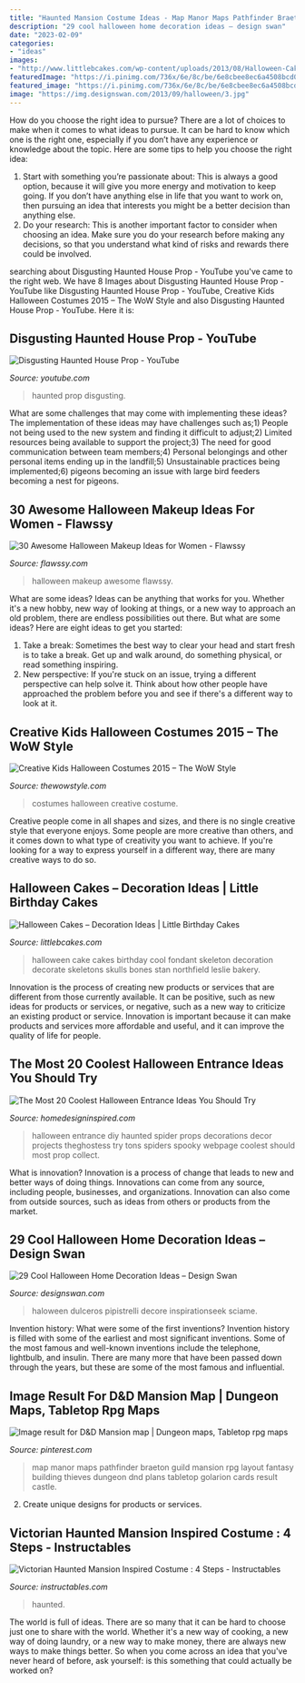 ```yaml
---
title: "Haunted Mansion Costume Ideas - Map Manor Maps Pathfinder Braeton Guild Mansion Rpg Layout Fantasy Building Thieves Dungeon Dnd Plans Tabletop Golarion Cards Result Castle"
description: "29 cool halloween home decoration ideas – design swan"
date: "2023-02-09"
categories:
- "ideas"
images:
- "http://www.littlebcakes.com/wp-content/uploads/2013/08/Halloween-Cake-Ideas.jpg"
featuredImage: "https://i.pinimg.com/736x/6e/8c/be/6e8cbee8ec6a4508bcd0a70ff339bdb3.jpg"
featured_image: "https://i.pinimg.com/736x/6e/8c/be/6e8cbee8ec6a4508bcd0a70ff339bdb3.jpg"
image: "https://img.designswan.com/2013/09/halloween/3.jpg"
---
```



How do you choose the right idea to pursue?
There are a lot of choices to make when it comes to what ideas to pursue. It can be hard to know which one is the right one, especially if you don’t have any experience or knowledge about the topic. Here are some tips to help you choose the right idea: 
1. Start with something you’re passionate about: This is always a good option, because it will give you more energy and motivation to keep going. If you don’t have anything else in life that you want to work on, then pursuing an idea that interests you might be a better decision than anything else. 
2. Do your research: This is another important factor to consider when choosing an idea. Make sure you do your research before making any decisions, so that you understand what kind of risks and rewards there could be involved. 

	

		
searching about Disgusting Haunted House Prop - YouTube you've came to the right web. We have 8 Images about Disgusting Haunted House Prop - YouTube like Disgusting Haunted House Prop - YouTube, Creative Kids Halloween Costumes 2015 – The WoW Style and also Disgusting Haunted House Prop - YouTube. Here it is:
		
    
## Disgusting Haunted House Prop - YouTube

<img loading=lazy src="http://i.ytimg.com/vi/hkkoXgd7faA/hqdefault.jpg" onerror="this.onerror=null;this.src='https://tse1.mm.bing.net/th?id=OIP.-XtoJK8143bEOMgM_c5gAwHaFj&amp;pid=15.1';" alt="Disgusting Haunted House Prop - YouTube">

_Source: youtube.com_

>haunted prop disgusting. 

	

What are some challenges that may come with implementing these ideas?
The implementation of these ideas may have challenges such as;1) People not being used to the new system and finding it difficult to adjust;2) Limited resources being available to support the project;3) The need for good communication between team members;4) Personal belongings and other personal items ending up in the landfill;5) Unsustainable practices being implemented;6) pigeons becoming an issue with large bird feeders becoming a nest for pigeons.

    
## 30 Awesome Halloween Makeup Ideas For Women - Flawssy

<img loading=lazy src="http://flawssy.com/wp-content/uploads/2016/05/Frighteningly-Awesome-Halloween-Makeup-Ideas-1.jpg" onerror="this.onerror=null;this.src='https://tse3.mm.bing.net/th?id=OIP.fhdr18c0RM2jr7Ob5kTXWQHaJ4&amp;pid=15.1';" alt="30 Awesome Halloween Makeup Ideas for Women - Flawssy">

_Source: flawssy.com_

>halloween makeup awesome flawssy. 

	

What are some ideas?
Ideas can be anything that works for you. Whether it's a new hobby, new way of looking at things, or a new way to approach an old problem, there are endless possibilities out there. But what are some ideas? Here are eight ideas to get you started: 
1. Take a break: Sometimes the best way to clear your head and start fresh is to take a break. Get up and walk around, do something physical, or read something inspiring. 
2. New perspective: If you're stuck on an issue, trying a different perspective can help solve it. Think about how other people have approached the problem before you and see if there's a different way to look at it. 

    
## Creative Kids Halloween Costumes 2015 – The WoW Style

<img loading=lazy src="http://thewowstyle.com/wp-content/uploads/2015/09/halloween-costume.jpg" onerror="this.onerror=null;this.src='https://tse4.mm.bing.net/th?id=OIP.KPcEYKMqxGdncpak0QyXbwHaJ4&amp;pid=15.1';" alt="Creative Kids Halloween Costumes 2015 – The WoW Style">

_Source: thewowstyle.com_

>costumes halloween creative costume. 

	

Creative people come in all shapes and sizes, and there is no single creative style that everyone enjoys. Some people are more creative than others, and it comes down to what type of creativity you want to achieve. If you're looking for a way to express yourself in a different way, there are many creative ways to do so.

    
## Halloween Cakes – Decoration Ideas | Little Birthday Cakes

<img loading=lazy src="http://www.littlebcakes.com/wp-content/uploads/2013/08/Halloween-Cake-Ideas.jpg" onerror="this.onerror=null;this.src='https://tse3.mm.bing.net/th?id=OIP.vUKTsyTdVr_Pf1AMXqZz5gHaJ4&amp;pid=15.1';" alt="Halloween Cakes – Decoration Ideas | Little Birthday Cakes">

_Source: littlebcakes.com_

>halloween cake cakes birthday cool fondant skeleton decoration decorate skeletons skulls bones stan northfield leslie bakery. 

	

Innovation is the process of creating new products or services that are different from those currently available. It can be positive, such as new ideas for products or services, or negative, such as a new way to criticize an existing product or service. Innovation is important because it can make products and services more affordable and useful, and it can improve the quality of life for people.

    
## The Most 20 Coolest Halloween Entrance Ideas You Should Try

<img loading=lazy src="http://www.homedesigninspired.com/wp-content/uploads/2017/10/halloween-entrance-decorating-ideas-18.jpg" onerror="this.onerror=null;this.src='https://tse1.mm.bing.net/th?id=OIP.m9ppy_EX7d8YVMpMA6AVUAHaJ4&amp;pid=15.1';" alt="The Most 20 Coolest Halloween Entrance Ideas You Should Try">

_Source: homedesigninspired.com_

>halloween entrance diy haunted spider props decorations decor projects theghostess try tons spiders spooky webpage coolest should most prop collect. 

	

What is innovation?
Innovation is a process of change that leads to new and better ways of doing things. Innovations can come from any source, including people, businesses, and organizations. Innovation can also come from outside sources, such as ideas from others or products from the market.

    
## 29 Cool Halloween Home Decoration Ideas – Design Swan

<img loading=lazy src="https://img.designswan.com/2013/09/halloween/3.jpg" onerror="this.onerror=null;this.src='https://tse4.mm.bing.net/th?id=OIP.O9z4-a3tPzSbULZ8mBprmQHaJ3&amp;pid=15.1';" alt="29 Cool Halloween Home Decoration Ideas – Design Swan">

_Source: designswan.com_

>haloween dulceros pipistrelli decore inspirationseek sciame. 

	

Invention history: What were some of the first inventions?
Invention history is filled with some of the earliest and most significant inventions. Some of the most famous and well-known inventions include the telephone, lightbulb, and insulin. There are many more that have been passed down through the years, but these are some of the most famous and influential.

    
## Image Result For D&amp;D Mansion Map | Dungeon Maps, Tabletop Rpg Maps

<img loading=lazy src="https://i.pinimg.com/736x/6e/8c/be/6e8cbee8ec6a4508bcd0a70ff339bdb3.jpg" onerror="this.onerror=null;this.src='https://tse4.mm.bing.net/th?id=OIP.VuWDIMyOhKfn0U50CHVDigHaJ-&amp;pid=15.1';" alt="Image result for D&amp;D Mansion map | Dungeon maps, Tabletop rpg maps">

_Source: pinterest.com_

>map manor maps pathfinder braeton guild mansion rpg layout fantasy building thieves dungeon dnd plans tabletop golarion cards result castle. 

	

2. Create unique designs for products or services.

    
## Victorian Haunted Mansion Inspired Costume : 4 Steps - Instructables

<img loading=lazy src="https://content.instructables.com/ORIG/FGG/CJ26/FN82TZIW/FGGCJ26FN82TZIW.jpg?auto=webp&amp;frame=1" onerror="this.onerror=null;this.src='https://tse3.mm.bing.net/th?id=OIP.ognEFw9LYqxfbVO3dYLWZgHaLH&amp;pid=15.1';" alt="Victorian Haunted Mansion Inspired Costume : 4 Steps - Instructables">

_Source: instructables.com_

>haunted. 

	

The world is full of ideas. There are so many that it can be hard to choose just one to share with the world. Whether it's a new way of cooking, a new way of doing laundry, or a new way to make money, there are always new ways to make things better. So when you come across an idea that you've never heard of before, ask yourself: is this something that could actually be worked on?

